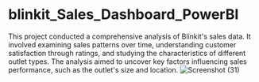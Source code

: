 # blinkit_Sales_Dashboard_PowerBI

This project conducted a comprehensive analysis of Blinkit's sales data. It involved examining sales patterns over time, understanding customer satisfaction through ratings, and studying the characteristics of different outlet types. The analysis aimed to uncover key factors influencing sales performance, such as the outlet's size and location.
![Screenshot (31)](https://github.com/user-attachments/assets/9ac3ad44-4a34-4aaf-a853-337ec5f65842)

